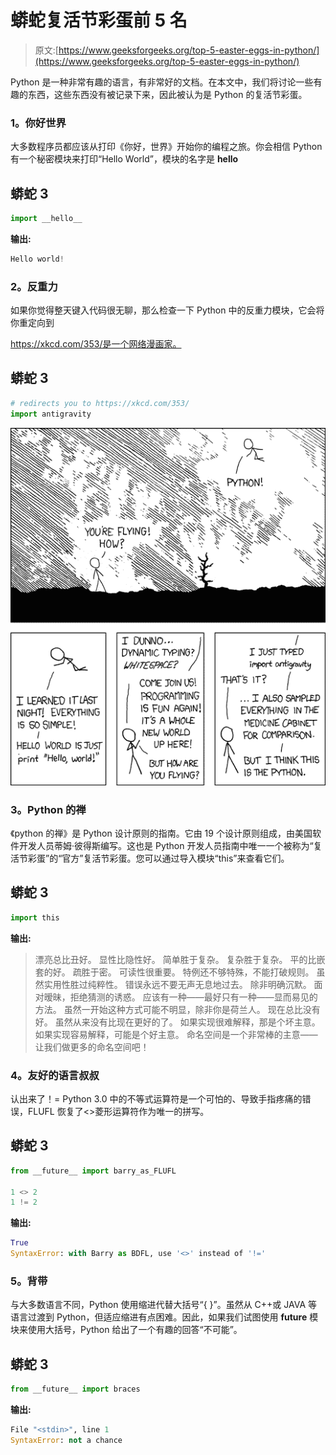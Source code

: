 # 蟒蛇复活节彩蛋前 5 名

> 原文:[https://www.geeksforgeeks.org/top-5-easter-eggs-in-python/](https://www.geeksforgeeks.org/top-5-easter-eggs-in-python/)

Python 是一种非常有趣的语言，有非常好的文档。在本文中，我们将讨论一些有趣的东西，这些东西没有被记录下来，因此被认为是 Python 的复活节彩蛋。

### **1。你好世界**

大多数程序员都应该从打印《你好，世界》开始你的编程之旅。你会相信 Python 有一个秘密模块来打印“Hello World”，模块的名字是 __hello__

## 蟒蛇 3

```py
import __hello__ 
```

**输出:**

```py
Hello world!
```

### **2。反重力**

如果你觉得整天键入代码很无聊，那么检查一下 Python 中的反重力模块，它会将你重定向到

https://xkcd.com/353/是一个网络漫画家。

## 蟒蛇 3

```py
# redirects you to https://xkcd.com/353/
import antigravity
```

![](img/a8cc4696a7eda81aeec4514e508b9589.png)

### **3。Python 的禅**

《python 的禅》是 Python 设计原则的指南。它由 19 个设计原则组成，由美国软件开发人员蒂姆·彼得斯编写。这也是 Python 开发人员指南中唯一一个被称为“复活节彩蛋”的“官方”复活节彩蛋。您可以通过导入模块“this”来查看它们。

## 蟒蛇 3

```py
import this
```

**输出:**

> 漂亮总比丑好。
> 显性比隐性好。
> 简单胜于复杂。
> 复杂胜于复杂。
> 平的比嵌套的好。
> 疏胜于密。
> 可读性很重要。
> 特例还不够特殊，不能打破规则。
> 虽然实用性胜过纯粹性。
> 错误永远不要无声无息地过去。
> 除非明确沉默。
> 面对暧昧，拒绝猜测的诱惑。
> 应该有一种——最好只有一种——显而易见的方法。
> 虽然一开始这种方式可能不明显，除非你是荷兰人。
> 现在总比没有好。
> 虽然从来没有比现在更好的了。
> 如果实现很难解释，那是个坏主意。
> 如果实现容易解释，可能是个好主意。
> 命名空间是一个非常棒的主意——让我们做更多的命名空间吧！

### **4。友好的语言叔叔**

认出来了！= Python 3.0 中的不等式运算符是一个可怕的、导致手指疼痛的错误，FLUFL 恢复了<>菱形运算符作为唯一的拼写。

## 蟒蛇 3

```py
from __future__ import barry_as_FLUFL

1 <> 2
1 != 2
```

**输出:**

```py
True
SyntaxError: with Barry as BDFL, use '<>' instead of '!='
```

### **5。背带**

与大多数语言不同，Python 使用缩进代替大括号“{ }”。虽然从 C++或 JAVA 等语言过渡到 Python，但适应缩进有点困难。因此，如果我们试图使用 __future__ 模块来使用大括号，Python 给出了一个有趣的回答“不可能”。

## 蟒蛇 3

```py
from __future__ import braces
```

**输出:**

```py
File "<stdin>", line 1
SyntaxError: not a chance
```